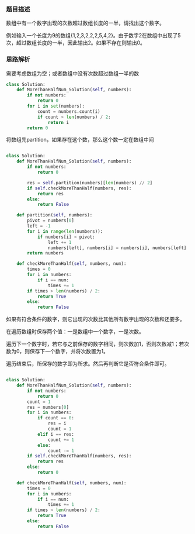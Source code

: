 ### 题目描述

数组中有一个数字出现的次数超过数组长度的一半，请找出这个数字。

例如输入一个长度为9的数组{1,2,3,2,2,2,5,4,2}。由于数字2在数组中出现了5次，超过数组长度的一半，因此输出2。如果不存在则输出0。

### 思路解析

需要考虑数组为空；或者数组中没有次数超过数组一半的数

```python
class Solution:
    def MoreThanHalfNum_Solution(self, numbers):
        if not numbers:
            return 0
        for i in set(numbers):
            count = numbers.count(i)
            if count > len(numbers) / 2:
                return i
        return 0

```

将数组先partition，如果存在这个数，那么这个数一定在数组中间

```python

class Solution:
    def MoreThanHalfNum_Solution(self, numbers):
        if not numbers:
            return 0

        res = self.partition(numbers)[len(numbers) // 2]
        if self.checkMoreThanHalf(numbers, res):
            return res
        else:
            return False

    def partition(self, numbers):
        pivot = numbers[0]
        left = -1
        for i in range(len(numbers)):
            if numbers[i] < pivot:
                left += 1
                numbers[left], numbers[i] = numbers[i], numbers[left]
        return numbers

    def checkMoreThanHalf(self, numbers, num):
        times = 0
        for i in numbers:
            if i == num:
                times += 1
        if times > len(numbers) / 2:
            return True
        else:
            return False

```



如果有符合条件的数字，则它出现的次数比其他所有数字出现的次数和还要多。

在遍历数组时保存两个值：一是数组中一个数字，一是次数。

遍历下一个数字时，若它与之前保存的数字相同，则次数加1，否则次数减1；若次数为0，则保存下一个数字，并将次数置为1。

遍历结束后，所保存的数字即为所求。然后再判断它是否符合条件即可。


```python

class Solution:
    def MoreThanHalfNum_Solution(self, numbers):
        if not numbers:
            return 0
        count = 1
        res = numbers[0]
        for i in numbers:
            if count == 0:
                res = i
                count = 1
            elif i == res:
                count += 1
            else:
                count -= 1
        if self.checkMoreThanHalf(numbers, res):
            return res
        else:
            return 0

    def checkMoreThanHalf(self, numbers, num):
        times = 0
        for i in numbers:
            if i == num:
                times += 1
        if times > len(numbers) / 2:
            return True
        else:
            return False



```
